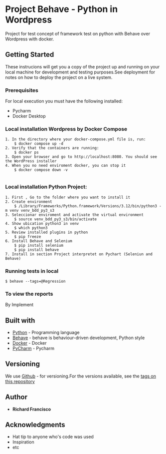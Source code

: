 # Project Behave - Python in Wordpress
Project for test concept of framework test on python with Behave over Wordpress with docker.

## Getting Started
These instrucions will get you a copy of the project up and running on your local machine for development and testing purposes.See deployment for notes on how to deploy the project on a live system.

### Prerequisites
For local execution you must have the following installed:
- Pycharm
- Docker Desktop

### Local installation Wordpress by Docker Compose
```
1. In the directory where your docker-compose.yml file is, run:
    $ docker compose up -d
2. Verify that the containers are running:
    $ docker ps
3. Open your browser and go to http://localhost:8080. You should see the WordPress installer    
4. When you no need enviroment docker, you can stop it
    $ docker compose down -v 
    
```
### Local installation Python Project:
```
1. First , Go to the folder where you want to install it
2. Create environment
    $ /Library/Frameworks/Python.framework/Versions/3.12/bin/python3 -m venv venv_bdd_py3_s3
3. Seleccionar enviroment and activate the virtual environment
    $ source venv_bdd_py3_s3/bin/activate
4. Show ubication python3 in venv 
    $ which python3
5. Review installed plugins in python
    $ pip freeze
6. Install Behave and Selenium
    $ pip install selenium 
    $ pip install behave
7. Install in section Project interpretet on Pychart (Seleniun and Behave)

```

### Running tests in local
```
$ behave --tags=@Regression
```

### To view the reports
By Implement

## Built with
* [Python](https://www.python.org/) - Programming language
* [Behave](https://behave.readthedocs.io/en/latest/) - behave is behaviour-driven development, Python style
* [Docker](https://docs.docker.com) - Docker
* [PyCharm](https://www.jetbrains.com/pycharm-edu/) - Pycharm

## Versioning
We use [Github](https://github.com/) - for versioning.For the versions available, see the [tags on this repository](https://github.com/richie07/projectKarate)

## Author
* **Richard Francisco**

## Acknowledgments
* Hat tip to anyone who's code was used
* Inspiration
* etc